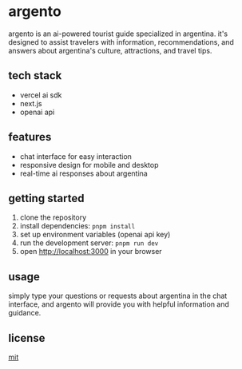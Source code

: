 # argento

argento is an ai-powered tourist guide specialized in argentina. it's designed to assist travelers with information, recommendations, and answers about argentina's culture, attractions, and travel tips.

## tech stack

- vercel ai sdk
- next.js
- openai api

## features

- chat interface for easy interaction
- responsive design for mobile and desktop
- real-time ai responses about argentina

## getting started

1. clone the repository
2. install dependencies: `pnpm install`
3. set up environment variables (openai api key)
4. run the development server: `pnpm run dev`
5. open [http://localhost:3000](http://localhost:3000) in your browser

## usage

simply type your questions or requests about argentina in the chat interface, and argento will provide you with helpful information and guidance.

## license

[mit](https://choosealicense.com/licenses/mit/)